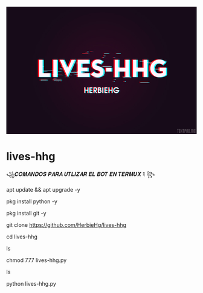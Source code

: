 
![](https://github.com/HerbieHg/lives-hhg/blob/main/lives.jpg)
# lives-hhg

꧁𝑪𝑶𝑴𝑨𝑵𝑫𝑶𝑺 𝑷𝑨𝑹𝑨 𝑼𝑻𝑳𝑰𝒁𝑨𝑹 𝑬𝑳 𝑩𝑶𝑻 𝑬𝑵 𝑻𝑬𝑹𝑴𝑼𝑿 ☟︎︎︎ ꧂

apt update && apt upgrade -y

pkg install python -y

pkg install git -y

git clone https://github.com/HerbieHg/lives-hhg

cd lives-hhg

ls

chmod 777 lives-hhg.py

ls

python lives-hhg.py
